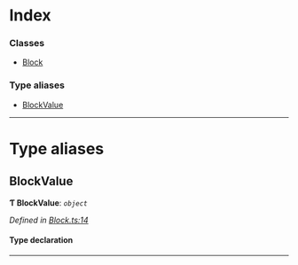 

# Index

### Classes

* [Block](../classes/_block_.block.md)

### Type aliases

* [BlockValue](_block_.md#blockvalue)

---

# Type aliases

<a id="blockvalue"></a>

##  BlockValue

**Ƭ BlockValue**: *`object`*

*Defined in [Block.ts:14](https://github.com/polkadot-js/api/blob/8063615/packages/types/src/Block.ts#L14)*

#### Type declaration

___

